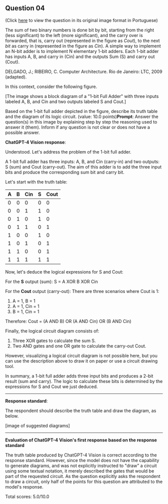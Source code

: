 ## Question 04 ##

(Click [here](q04-image.png) to view the question in its original image format in Portuguese)

The sum of two binary numbers is done bit by bit, starting from the right (less significant) to the left (more significant), and the carry over is forwarded, that is, carry out (represented in the figure as *Cout*), to the next *bit* as carry in (represented in the figure as *Cin*). A simple way to implement an N-bit adder is to implement N elementary 1-bit adders. Each 1-bit adder has inputs A, B, and carry in (Cin) and the outputs Sum (S) and carry out (Cout).

DELGADO, J.; RIBEIRO, C. Computer Architecture. Rio de Janeiro: LTC, 2009 (adapted).

In this context, consider the following figure.

\[The image shows a block diagram of a "1-bit Full Adder" with three inputs labeled A, B, and Cin and two outputs labeled S and Cout.\]

Based on the 1-bit full adder depicted in the figure, describe its truth table and the diagram of its logic circuit. (value: 10.0 points)**Prompt**: Answer the question(s) in this image by explaining step by step the reasoning used to answer it (them). Inform if any question is not clear or does not have a possible answer.

**ChatGPT-4 Vision response**:

Understood. Let's address the problem of the 1-bit full adder.

A 1-bit full adder has three inputs: A, B, and Cin (carry-in) and two outputs: S (sum) and Cout (carry-out). The aim of this adder is to add the three input bits and produce the corresponding sum bit and carry bit.

Let's start with the truth table:

| A | B | Cin | S | Cout |
|---|---|-----|---|------|
| 0 | 0 | 0   | 0 | 0    |
| 0 | 0 | 1   | 1 | 0    |
| 0 | 1 | 0   | 1 | 0    |
| 0 | 1 | 1   | 0 | 1    |
| 1 | 0 | 0   | 1 | 0    |
| 1 | 0 | 1   | 0 | 1    |
| 1 | 1 | 0   | 0 | 1    |
| 1 | 1 | 1   | 1 | 1    |

Now, let's deduce the logical expressions for S and Cout:

For the **S** output (sum):
S = A XOR B XOR Cin

For the **Cout** output (carry-out):
There are three scenarios where Cout is 1:
1. A = 1, B = 1
2. A = 1, Cin = 1
3. B = 1, Cin = 1

Therefore:
Cout = (A AND B) OR (A AND Cin) OR (B AND Cin)

Finally, the logical circuit diagram consists of:
1. Three XOR gates to calculate the sum S.
2. Two AND gates and one OR gate to calculate the carry-out Cout.

However, visualizing a logical circuit diagram is not possible here, but you can use the description above to draw it on paper or use a circuit drawing tool.

In summary, a 1-bit full adder adds three input bits and produces a 2-bit result (sum and carry). The logic to calculate these bits is determined by the expressions for S and Cout we just deduced.

---

**Response standard**:

The respondent should describe the truth table and draw the diagram, as below.

[image of suggested diagrams]

---

**Evaluation of ChatGPT-4 Vision's first response based on the response standard**

The truth table produced by ChatGPT-4 Vision is correct according to the response standard. However, since the model does not have the capability to generate diagrams, and was not explicitly instructed to "draw" a circuit using some textual notation, it merely described the gates that would be part of the requested circuit. As the question explicitly asks the respondent to draw a circuit, only half of the points for this question are attributed to the model's response.

Total scores: 5.0/10.0
